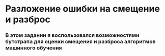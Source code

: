 # Разложение ошибки на смещение и разброс

### В этом задании я воспользовался возможностями бутстрапа для оценки смещения и разброса алгоритмов машинного обучения

